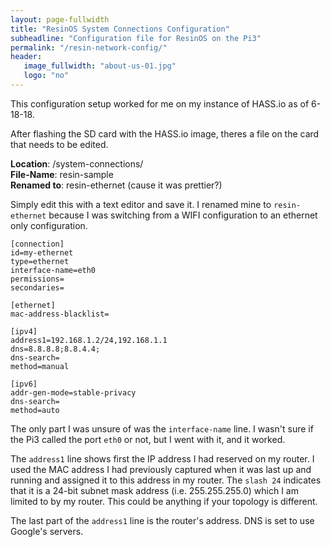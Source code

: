 ```yaml
---
layout: page-fullwidth
title: "ResinOS System Connections Configuration"
subheadline: "Configuration file for ResinOS on the Pi3"
permalink: "/resin-network-config/"
header:
   image_fullwidth: "about-us-01.jpg"
   logo: "no"
---
```


This configuration setup worked for me on my instance of HASS.io as of 6-18-18.

After flashing the SD card with the HASS.io image, theres a file on the card that needs to be edited.

**Location**: /system-connections/  
**File-Name**: resin-sample  
**Renamed to**: resin-ethernet (cause it was prettier?)

Simply edit this with a text editor and save it.  I renamed mine to `resin-ethernet` because I was switching from a WIFI configuration to an ethernet only configuration.

~~~
[connection]
id=my-ethernet
type=ethernet
interface-name=eth0
permissions=
secondaries=

[ethernet]
mac-address-blacklist=

[ipv4]
address1=192.168.1.2/24,192.168.1.1
dns=8.8.8.8;8.8.4.4;
dns-search=
method=manual

[ipv6]
addr-gen-mode=stable-privacy
dns-search=
method=auto
~~~

The only part I was unsure of was the `interface-name` line.  I wasn't sure if the Pi3 called the port `eth0` or not, but I went with it, and it worked.

The `address1` line shows first the IP address I had reserved on my router.  I used the MAC address I had previously captured when it was last up and running and assigned it to this address in my router.  The `slash 24` indicates that it is a 24-bit subnet mask address (i.e. 255.255.255.0) which I am limited to by my router.  This could be anything if your topology is different.

The last part of the `address1` line is the router's address.  DNS is set to use Google's servers.
